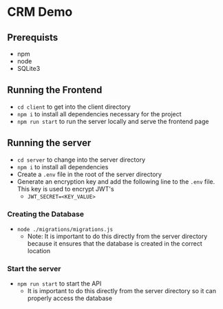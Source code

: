 # CRM Demo

## Prerequists
- npm
- node
- SQLite3

## Running the Frontend
- `cd client` to get into the client directory
- `npm i` to install all dependencies necessary for the project
- `npm run start` to run the server locally and serve the frontend page

## Running the server

- `cd server` to change into the server directory
- `npm i` to install all dependencies
- Create a `.env` file in the root of the server directory
- Generate an encryption key and add the following line to the `.env` file. This key is used to encrypt JWT's
  - `JWT_SECRET=<KEY_VALUE>`

### Creating the Database
- `node ./migrations/migrations.js` 
  - Note: It is important to do this directly from the server directory because it ensures that the database is created in the correct location

### Start the server
- `npm run start` to start the API
  - It is important to do this directly from the server directory so it can properly access the database